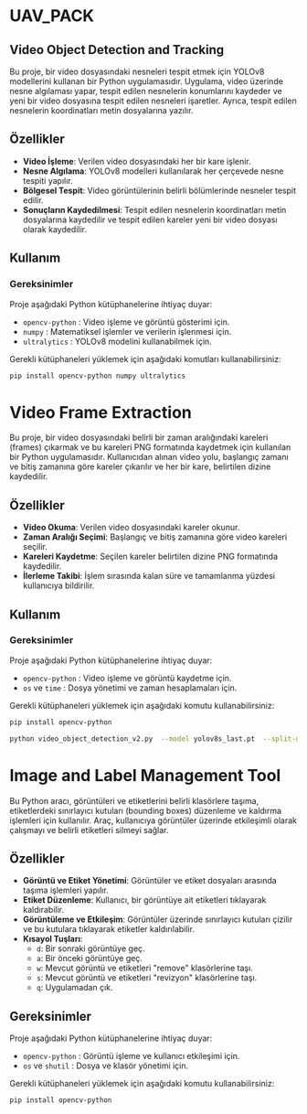 # UAV_PACK

## Video Object Detection and Tracking

Bu proje, bir video dosyasındaki nesneleri tespit etmek için YOLOv8 modellerini kullanan bir Python uygulamasıdır. Uygulama, video üzerinde nesne algılaması yapar, tespit edilen nesnelerin konumlarını kaydeder ve yeni bir video dosyasına tespit edilen nesneleri işaretler. Ayrıca, tespit edilen nesnelerin koordinatları metin dosyalarına yazılır.

## Özellikler

- **Video İşleme**: Verilen video dosyasındaki her bir kare işlenir.
- **Nesne Algılama**: YOLOv8 modelleri kullanılarak her çerçevede nesne tespiti yapılır.
- **Bölgesel Tespit**: Video görüntülerinin belirli bölümlerinde nesneler tespit edilir.
- **Sonuçların Kaydedilmesi**: Tespit edilen nesnelerin koordinatları metin dosyalarına kaydedilir ve tespit edilen kareler yeni bir video dosyası olarak kaydedilir.

## Kullanım

### Gereksinimler

Proje aşağıdaki Python kütüphanelerine ihtiyaç duyar:

- `opencv-python` : Video işleme ve görüntü gösterimi için.
- `numpy` : Matematiksel işlemler ve verilerin işlenmesi için.
- `ultralytics` : YOLOv8 modelini kullanabilmek için.

Gerekli kütüphaneleri yüklemek için aşağıdaki komutları kullanabilirsiniz:

```bash
pip install opencv-python numpy ultralytics
```


# Video Frame Extraction

Bu proje, bir video dosyasındaki belirli bir zaman aralığındaki kareleri (frames) çıkarmak ve bu kareleri PNG formatında kaydetmek için kullanılan bir Python uygulamasıdır. Kullanıcıdan alınan video yolu, başlangıç zamanı ve bitiş zamanına göre kareler çıkarılır ve her bir kare, belirtilen dizine kaydedilir.

## Özellikler

- **Video Okuma**: Verilen video dosyasındaki kareler okunur.
- **Zaman Aralığı Seçimi**: Başlangıç ve bitiş zamanına göre video kareleri seçilir.
- **Kareleri Kaydetme**: Seçilen kareler belirtilen dizine PNG formatında kaydedilir.
- **İlerleme Takibi**: İşlem sırasında kalan süre ve tamamlanma yüzdesi kullanıcıya bildirilir.

## Kullanım

### Gereksinimler

Proje aşağıdaki Python kütüphanelerine ihtiyaç duyar:

- `opencv-python` : Video işleme ve görüntü kaydetme için.
- `os` ve `time` : Dosya yönetimi ve zaman hesaplamaları için.

Gerekli kütüphaneleri yüklemek için aşağıdaki komutu kullanabilirsiniz:

```bash
pip install opencv-python
```

```bash
python video_object_detection_v2.py  --model yolov8s_last.pt  --split-model yolov8s_last.pt  --input ./Videos/  --device cpu
```


# Image and Label Management Tool

Bu Python aracı, görüntüleri ve etiketlerini belirli klasörlere taşıma, etiketlerdeki sınırlayıcı kutuları (bounding boxes) düzenleme ve kaldırma işlemleri için kullanılır. Araç, kullanıcıya görüntüler üzerinde etkileşimli olarak çalışmayı ve belirli etiketleri silmeyi sağlar.

## Özellikler

- **Görüntü ve Etiket Yönetimi**: Görüntüler ve etiket dosyaları arasında taşıma işlemleri yapılır.
- **Etiket Düzenleme**: Kullanıcı, bir görüntüye ait etiketleri tıklayarak kaldırabilir.
- **Görüntüleme ve Etkileşim**: Görüntüler üzerinde sınırlayıcı kutuları çizilir ve bu kutulara tıklayarak etiketler kaldırılabilir.
- **Kısayol Tuşları**:
    - `d`: Bir sonraki görüntüye geç.
    - `a`: Bir önceki görüntüye geç.
    - `w`: Mevcut görüntü ve etiketleri "remove" klasörlerine taşı.
    - `s`: Mevcut görüntü ve etiketleri "revizyon" klasörlerine taşı.
    - `q`: Uygulamadan çık.

## Gereksinimler

Proje aşağıdaki Python kütüphanelerine ihtiyaç duyar:

- `opencv-python` : Görüntü işleme ve kullanıcı etkileşimi için.
- `os` ve `shutil` : Dosya ve klasör yönetimi için.

Gerekli kütüphaneleri yüklemek için aşağıdaki komutu kullanabilirsiniz:

```bash
pip install opencv-python
```
